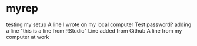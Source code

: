 # myrep
testing my setup
A line I wrote on my local computer
Test password?
adding a line
"this is a line from RStudio"
Line added from Github
A line from my computer at work

